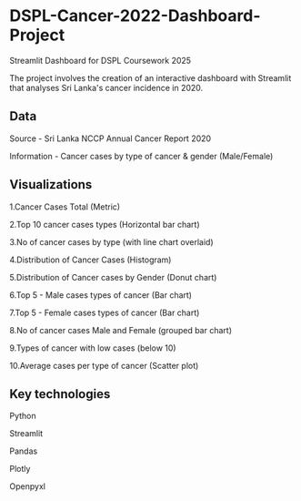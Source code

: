 # DSPL-Cancer-2022-Dashboard-Project
Streamlit Dashboard for DSPL Coursework 2025

The project involves the creation of an interactive dashboard with Streamlit that analyses Sri Lanka's cancer incidence in 2020. 

## Data

Source - Sri Lanka NCCP Annual Cancer Report 2020

Information - Cancer cases by type of cancer & gender (Male/Female) 


## Visualizations 

1.Cancer Cases Total (Metric) 

2.Top 10 cancer cases types (Horizontal bar chart) 

3.No of cancer cases by type (with line chart overlaid) 

4.Distribution of Cancer Cases (Histogram) 

5.Distribution of Cancer cases by Gender (Donut chart) 

6.Top 5 - Male cases types of cancer (Bar chart) 

7.Top 5 - Female cases types of cancer (Bar chart) 

8.No of cancer cases Male and Female (grouped bar chart) 

9.Types of cancer with low cases (below 10) 

10.Average cases per type of cancer (Scatter plot) 


## Key technologies 

Python 

Streamlit 

Pandas 

Plotly 

Openpyxl
